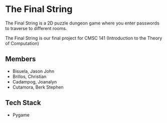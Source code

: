 # The Final String

The Final String is a 2D puzzle dungeon game where you enter passwords to traverse to different rooms.

The Final String is our final project for CMSC 141 (Introduction to the Theory of Computation)

## Members

- Bisuela, Jason John
- Brillos, Christian
- Cadampog, Joanalyn
- Cutamora, Berk Stephen

## Tech Stack

- Pygame
